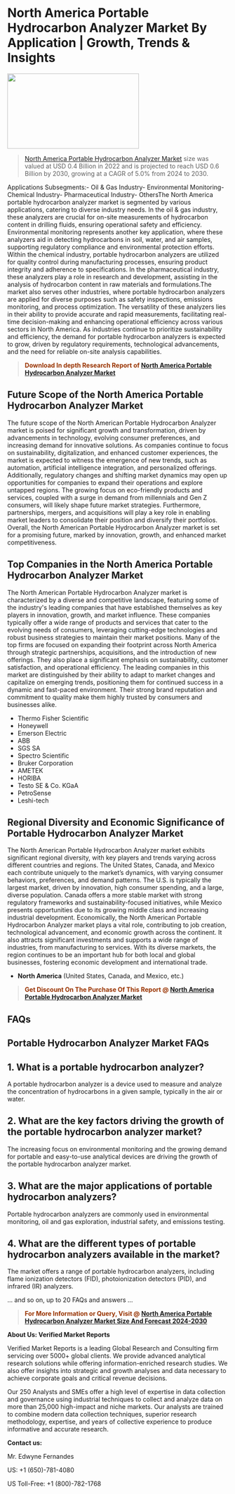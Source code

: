 <p><h1>North America Portable Hydrocarbon Analyzer Market By Application | Growth, Trends & Insights</h1><p><img class="aligncenter size-medium wp-image-105565" src="https://ffe5etoiles.com/wp-content/uploads/2025/01/MST7-300x171.png" alt="" width="300" height="171" /></p><blockquote><p><a href="https://www.verifiedmarketreports.com/download-sample/?rid=352668&utm_source=Github-NA&utm_medium=385" target="_blank">North America Portable Hydrocarbon Analyzer Market</a> size was valued at USD 0.4 Billion in 2022 and is projected to reach USD 0.6 Billion by 2030, growing at a CAGR of 5.0% from 2024 to 2030.</p></blockquote>Applications Subsegments:- Oil & Gas Industry- Environmental Monitoring- Chemical Industry- Pharmaceutical Industry- OthersThe North America portable hydrocarbon analyzer market is segmented by various applications, catering to diverse industry needs. In the oil & gas industry, these analyzers are crucial for on-site measurements of hydrocarbon content in drilling fluids, ensuring operational safety and efficiency. Environmental monitoring represents another key application, where these analyzers aid in detecting hydrocarbons in soil, water, and air samples, supporting regulatory compliance and environmental protection efforts. Within the chemical industry, portable hydrocarbon analyzers are utilized for quality control during manufacturing processes, ensuring product integrity and adherence to specifications. In the pharmaceutical industry, these analyzers play a role in research and development, assisting in the analysis of hydrocarbon content in raw materials and formulations.The market also serves other industries, where portable hydrocarbon analyzers are applied for diverse purposes such as safety inspections, emissions monitoring, and process optimization. The versatility of these analyzers lies in their ability to provide accurate and rapid measurements, facilitating real-time decision-making and enhancing operational efficiency across various sectors in North America. As industries continue to prioritize sustainability and efficiency, the demand for portable hydrocarbon analyzers is expected to grow, driven by regulatory requirements, technological advancements, and the need for reliable on-site analysis capabilities.</p><blockquote><p><span style="color: #993300;"><strong>Download In depth Research Report of <a href="https://www.verifiedmarketreports.com/download-sample/?rid=352668&utm_source=Github-NA&utm_medium=385">North America Portable Hydrocarbon Analyzer Market</a></strong></span></p></blockquote><h2>Future Scope of the North America Portable Hydrocarbon Analyzer Market</h2><p>The future scope of the North American Portable Hydrocarbon Analyzer market is poised for significant growth and transformation, driven by advancements in technology, evolving consumer preferences, and increasing demand for innovative solutions. As companies continue to focus on sustainability, digitalization, and enhanced customer experiences, the market is expected to witness the emergence of new trends, such as automation, artificial intelligence integration, and personalized offerings. Additionally, regulatory changes and shifting market dynamics may open up opportunities for companies to expand their operations and explore untapped regions. The growing focus on eco-friendly products and services, coupled with a surge in demand from millennials and Gen Z consumers, will likely shape future market strategies. Furthermore, partnerships, mergers, and acquisitions will play a key role in enabling market leaders to consolidate their position and diversify their portfolios. Overall, the North American Portable Hydrocarbon Analyzer market is set for a promising future, marked by innovation, growth, and enhanced market competitiveness.</p><h2>Top Companies in the North America Portable Hydrocarbon Analyzer Market</h2><p>The North American Portable Hydrocarbon Analyzer market is characterized by a diverse and competitive landscape, featuring some of the industry's leading companies that have established themselves as key players in innovation, growth, and market influence. These companies typically offer a wide range of products and services that cater to the evolving needs of consumers, leveraging cutting-edge technologies and robust business strategies to maintain their market positions. Many of the top firms are focused on expanding their footprint across North America through strategic partnerships, acquisitions, and the introduction of new offerings. They also place a significant emphasis on sustainability, customer satisfaction, and operational efficiency. The leading companies in this market are distinguished by their ability to adapt to market changes and capitalize on emerging trends, positioning them for continued success in a dynamic and fast-paced environment. Their strong brand reputation and commitment to quality make them highly trusted by consumers and businesses alike.</p><p><ul><li>Thermo Fisher Scientific </li><li> Honeywell </li><li> Emerson Electric </li><li> ABB </li><li> SGS SA </li><li> Spectro Scientific </li><li> Bruker Corporation </li><li> AMETEK </li><li> HORIBA </li><li> Testo SE & Co. KGaA </li><li> PetroSense </li><li> Leshi-tech</li></ul></p><h2>Regional Diversity and Economic Significance of Portable Hydrocarbon Analyzer Market</h2><p>The North American Portable Hydrocarbon Analyzer market exhibits significant regional diversity, with key players and trends varying across different countries and regions. The United States, Canada, and Mexico each contribute uniquely to the market’s dynamics, with varying consumer behaviors, preferences, and demand patterns. The U.S. is typically the largest market, driven by innovation, high consumer spending, and a large, diverse population. Canada offers a more stable market with strong regulatory frameworks and sustainability-focused initiatives, while Mexico presents opportunities due to its growing middle class and increasing industrial development. Economically, the North American Portable Hydrocarbon Analyzer market plays a vital role, contributing to job creation, technological advancement, and economic growth across the continent. It also attracts significant investments and supports a wide range of industries, from manufacturing to services. With its diverse markets, the region continues to be an important hub for both local and global businesses, fostering economic development and international trade.</p><ul> <li><strong>North America</strong> (United States, Canada, and Mexico, etc.)</li></ul><blockquote><p><span style="color: #993300;"><strong>Get Discount On The Purchase Of This Report @ <a href="https://www.verifiedmarketreports.com/ask-for-discount/?rid=352668&utm_source=Github-NA&utm_medium=385">North America Portable Hydrocarbon Analyzer Market</a></strong></span></p></blockquote><h2>FAQs</h2><p><h2>Portable Hydrocarbon Analyzer Market FAQs</h1><h2>1. What is a portable hydrocarbon analyzer?</div><div></h2><p>A portable hydrocarbon analyzer is a device used to measure and analyze the concentration of hydrocarbons in a given sample, typically in the air or water.</p><h2>2. What are the key factors driving the growth of the portable hydrocarbon analyzer market?</div><div></h2><p>The increasing focus on environmental monitoring and the growing demand for portable and easy-to-use analytical devices are driving the growth of the portable hydrocarbon analyzer market.</p><h2>3. What are the major applications of portable hydrocarbon analyzers?</div><div></h2><p>Portable hydrocarbon analyzers are commonly used in environmental monitoring, oil and gas exploration, industrial safety, and emissions testing.</p><h2>4. What are the different types of portable hydrocarbon analyzers available in the market?</div><div></h2><p>The market offers a range of portable hydrocarbon analyzers, including flame ionization detectors (FID), photoionization detectors (PID), and infrared (IR) analyzers.</p>... and so on, up to 20 FAQs and answers ...</body></html></p><blockquote><p><span style="color: #993300;"><strong>For More Information or Query, Visit @ <a href="https://www.verifiedmarketreports.com/product/portable-hydrocarbon-analyzer-market/">North America Portable Hydrocarbon Analyzer Market Size And Forecast 2024-2030</a></strong></span></p></blockquote><p><strong>About Us: Verified Market Reports</strong></p><p>Verified Market Reports is a leading Global Research and Consulting firm servicing over 5000+ global clients. We provide advanced analytical research solutions while offering information-enriched research studies. We also offer insights into strategic and growth analyses and data necessary to achieve corporate goals and critical revenue decisions.</p><p>Our 250 Analysts and SMEs offer a high level of expertise in data collection and governance using industrial techniques to collect and analyze data on more than 25,000 high-impact and niche markets. Our analysts are trained to combine modern data collection techniques, superior research methodology, expertise, and years of collective experience to produce informative and accurate research.</p><p><strong>Contact us:</strong></p><p>Mr. Edwyne Fernandes</p><p>US: +1 (650)-781-4080</p><p>US Toll-Free: +1 (800)-782-1768</p>
